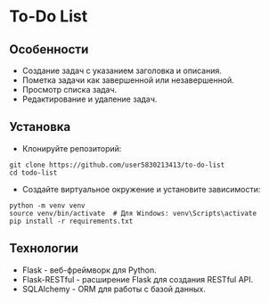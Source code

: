 # To-Do List

## Особенности
- Создание задач с указанием заголовка и описания.
- Пометка задачи как завершенной или незавершенной.
- Просмотр списка задач.
- Редактирование и удаление задач.


## Установка

- Клонируйте репозиторий:

```
git clone https://github.com/user5830213413/to-do-list
cd todo-list
```
- Создайте виртуальное окружение и установите зависимости:

```
python -m venv venv
source venv/bin/activate  # Для Windows: venv\Scripts\activate
pip install -r requirements.txt
```

## Технологии

- Flask - веб-фреймворк для Python.
- Flask-RESTful - расширение Flask для создания RESTful API.
- SQLAlchemy - ORM для работы с базой данных.